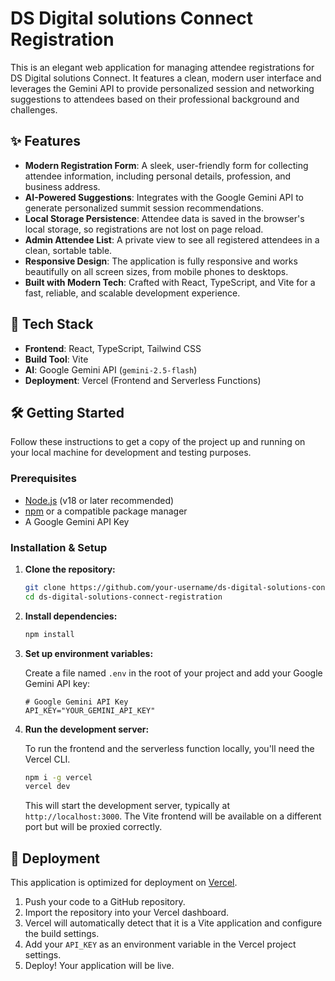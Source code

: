 # DS Digital solutions Connect Registration

This is an elegant web application for managing attendee registrations for DS Digital solutions Connect. It features a clean, modern user interface and leverages the Gemini API to provide personalized session and networking suggestions to attendees based on their professional background and challenges.

## ✨ Features

-   **Modern Registration Form**: A sleek, user-friendly form for collecting attendee information, including personal details, profession, and business address.
-   **AI-Powered Suggestions**: Integrates with the Google Gemini API to generate personalized summit session recommendations.
-   **Local Storage Persistence**: Attendee data is saved in the browser's local storage, so registrations are not lost on page reload.
-   **Admin Attendee List**: A private view to see all registered attendees in a clean, sortable table.
-   **Responsive Design**: The application is fully responsive and works beautifully on all screen sizes, from mobile phones to desktops.
-   **Built with Modern Tech**: Crafted with React, TypeScript, and Vite for a fast, reliable, and scalable development experience.

## 🚀 Tech Stack

-   **Frontend**: React, TypeScript, Tailwind CSS
-   **Build Tool**: Vite
-   **AI**: Google Gemini API (`gemini-2.5-flash`)
-   **Deployment**: Vercel (Frontend and Serverless Functions)

## 🛠️ Getting Started

Follow these instructions to get a copy of the project up and running on your local machine for development and testing purposes.

### Prerequisites

-   [Node.js](https://nodejs.org/) (v18 or later recommended)
-   [npm](https://www.npmjs.com/) or a compatible package manager
-   A Google Gemini API Key

### Installation & Setup

1.  **Clone the repository:**
    ```bash
    git clone https://github.com/your-username/ds-digital-solutions-connect-registration.git
    cd ds-digital-solutions-connect-registration
    ```

2.  **Install dependencies:**
    ```bash
    npm install
    ```

3.  **Set up environment variables:**

    Create a file named `.env` in the root of your project and add your Google Gemini API key:
    ```
    # Google Gemini API Key
    API_KEY="YOUR_GEMINI_API_KEY"
    ```

4.  **Run the development server:**

    To run the frontend and the serverless function locally, you'll need the Vercel CLI.

    ```bash
    npm i -g vercel
    vercel dev
    ```
    This will start the development server, typically at `http://localhost:3000`. The Vite frontend will be available on a different port but will be proxied correctly.

## 🚢 Deployment

This application is optimized for deployment on [Vercel](https://vercel.com/).

1.  Push your code to a GitHub repository.
2.  Import the repository into your Vercel dashboard.
3.  Vercel will automatically detect that it is a Vite application and configure the build settings.
4.  Add your `API_KEY` as an environment variable in the Vercel project settings.
5.  Deploy! Your application will be live.